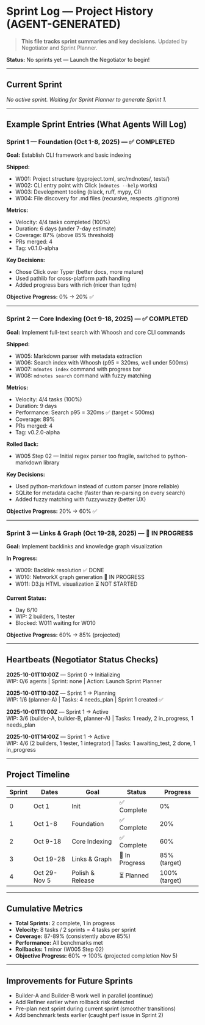 # Sprint Log — Project History (AGENT-GENERATED)

> **This file tracks sprint summaries and key decisions.** Updated by Negotiator and Sprint Planner.

**Status:** No sprints yet — Launch the Negotiator to begin!

---

## Current Sprint
*No active sprint. Waiting for Sprint Planner to generate Sprint 1.*

---

## Example Sprint Entries (What Agents Will Log)

### Sprint 1 — Foundation (Oct 1-8, 2025) — ✅ COMPLETED
**Goal:** Establish CLI framework and basic indexing

**Shipped:**
- W001: Project structure (pyproject.toml, src/mdnotes/, tests/)
- W002: CLI entry point with Click (`mdnotes --help` works)
- W003: Development tooling (black, ruff, mypy, CI)
- W004: File discovery for .md files (recursive, respects .gitignore)

**Metrics:**
- Velocity: 4/4 tasks completed (100%)
- Duration: 6 days (under 7-day estimate)
- Coverage: 87% (above 85% threshold)
- PRs merged: 4
- Tag: v0.1.0-alpha

**Key Decisions:**
- Chose Click over Typer (better docs, more mature)
- Used pathlib for cross-platform path handling
- Added progress bars with rich (nicer than tqdm)

**Objective Progress:** 0% → 20% ✅

---

### Sprint 2 — Core Indexing (Oct 9-18, 2025) — ✅ COMPLETED
**Goal:** Implement full-text search with Whoosh and core CLI commands

**Shipped:**
- W005: Markdown parser with metadata extraction
- W006: Search index with Whoosh (p95 = 320ms, well under 500ms)
- W007: `mdnotes index` command with progress bar
- W008: `mdnotes search` command with fuzzy matching

**Metrics:**
- Velocity: 4/4 tasks (100%)
- Duration: 9 days
- Performance: Search p95 = 320ms ✅ (target < 500ms)
- Coverage: 89%
- PRs merged: 4
- Tag: v0.2.0-alpha

**Rolled Back:**
- W005 Step 02 — Initial regex parser too fragile, switched to python-markdown library

**Key Decisions:**
- Used python-markdown instead of custom parser (more reliable)
- SQLite for metadata cache (faster than re-parsing on every search)
- Added fuzzy matching with fuzzywuzzy (better UX)

**Objective Progress:** 20% → 60% ✅

---

### Sprint 3 — Links & Graph (Oct 19-28, 2025) — 🚧 IN PROGRESS
**Goal:** Implement backlinks and knowledge graph visualization

**In Progress:**
- W009: Backlink resolution ✅ DONE
- W010: NetworkX graph generation 🚧 IN PROGRESS
- W011: D3.js HTML visualization ⏳ NOT STARTED

**Current Status:**
- Day 6/10
- WIP: 2 builders, 1 tester
- Blocked: W011 waiting for W010

**Objective Progress:** 60% → 85% (projected)

---

## Heartbeats (Negotiator Status Checks)

**2025-10-01T10:00Z** — Sprint 0 → Initializing  
WIP: 0/6 agents | Sprint: none | Action: Launch Sprint Planner

**2025-10-01T10:30Z** — Sprint 1 → Planning  
WIP: 1/6 (planner-A) | Tasks: 4 needs_plan | Sprint 1 created ✅

**2025-10-01T11:00Z** — Sprint 1 → Active  
WIP: 3/6 (builder-A, builder-B, planner-A) | Tasks: 1 ready, 2 in_progress, 1 needs_plan

**2025-10-01T14:00Z** — Sprint 1 → Active  
WIP: 4/6 (2 builders, 1 tester, 1 integrator) | Tasks: 1 awaiting_test, 2 done, 1 in_progress

---

## Project Timeline

| Sprint | Dates | Goal | Status | Progress |
|--------|-------|------|--------|----------|
| 0 | Oct 1 | Init | ✅ Complete | 0% |
| 1 | Oct 1-8 | Foundation | ✅ Complete | 20% |
| 2 | Oct 9-18 | Core Indexing | ✅ Complete | 60% |
| 3 | Oct 19-28 | Links & Graph | 🚧 In Progress | 85% (target) |
| 4 | Oct 29-Nov 5 | Polish & Release | ⏳ Planned | 100% (target) |

---

## Cumulative Metrics
- **Total Sprints:** 2 complete, 1 in progress
- **Velocity:** 8 tasks / 2 sprints = 4 tasks per sprint
- **Coverage:** 87-89% (consistently above 85%)
- **Performance:** All benchmarks met
- **Rollbacks:** 1 minor (W005 Step 02)
- **Objective Progress:** 60% → 100% (projected completion Nov 5)

---

## Improvements for Future Sprints
- Builder-A and Builder-B work well in parallel (continue)
- Add Refiner earlier when rollback risk detected
- Pre-plan next sprint during current sprint (smoother transitions)
- Add benchmark tests earlier (caught perf issue in Sprint 2)

